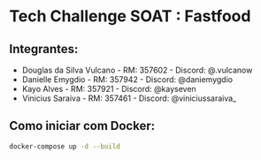 # Tech Challenge SOAT : Fastfood

## Integrantes:
- Douglas da Silva Vulcano - RM: 357602 - Discord: @.vulcanow
- Danielle Emygdio - RM: 357942 - Discord: @daniemygdio
- Kayo Alves - RM: 357921 - Discord: @kayseven
- Vinicius Saraiva - RM: 357461 - Discord: @viniciussaraiva_

## Como iniciar com Docker:
```bash
docker-compose up -d --build
```